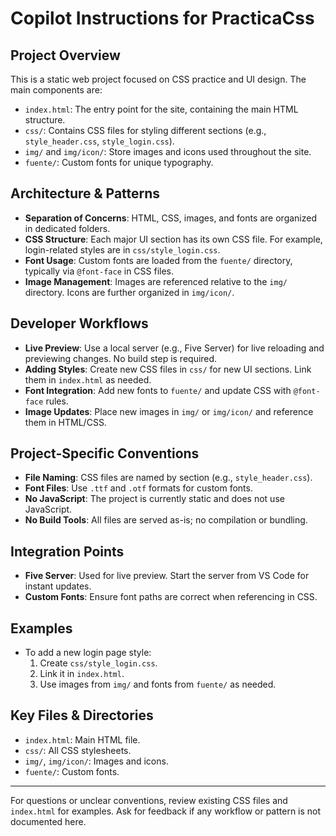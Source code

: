 # Copilot Instructions for PracticaCss

## Project Overview
This is a static web project focused on CSS practice and UI design. The main components are:
- `index.html`: The entry point for the site, containing the main HTML structure.
- `css/`: Contains CSS files for styling different sections (e.g., `style_header.css`, `style_login.css`).
- `img/` and `img/icon/`: Store images and icons used throughout the site.
- `fuente/`: Custom fonts for unique typography.

## Architecture & Patterns
- **Separation of Concerns**: HTML, CSS, images, and fonts are organized in dedicated folders.
- **CSS Structure**: Each major UI section has its own CSS file. For example, login-related styles are in `css/style_login.css`.
- **Font Usage**: Custom fonts are loaded from the `fuente/` directory, typically via `@font-face` in CSS files.
- **Image Management**: Images are referenced relative to the `img/` directory. Icons are further organized in `img/icon/`.

## Developer Workflows
- **Live Preview**: Use a local server (e.g., Five Server) for live reloading and previewing changes. No build step is required.
- **Adding Styles**: Create new CSS files in `css/` for new UI sections. Link them in `index.html` as needed.
- **Font Integration**: Add new fonts to `fuente/` and update CSS with `@font-face` rules.
- **Image Updates**: Place new images in `img/` or `img/icon/` and reference them in HTML/CSS.

## Project-Specific Conventions
- **File Naming**: CSS files are named by section (e.g., `style_header.css`).
- **Font Files**: Use `.ttf` and `.otf` formats for custom fonts.
- **No JavaScript**: The project is currently static and does not use JavaScript.
- **No Build Tools**: All files are served as-is; no compilation or bundling.

## Integration Points
- **Five Server**: Used for live preview. Start the server from VS Code for instant updates.
- **Custom Fonts**: Ensure font paths are correct when referencing in CSS.

## Examples
- To add a new login page style:
  1. Create `css/style_login.css`.
  2. Link it in `index.html`.
  3. Use images from `img/` and fonts from `fuente/` as needed.

## Key Files & Directories
- `index.html`: Main HTML file.
- `css/`: All CSS stylesheets.
- `img/`, `img/icon/`: Images and icons.
- `fuente/`: Custom fonts.

---
For questions or unclear conventions, review existing CSS files and `index.html` for examples. Ask for feedback if any workflow or pattern is not documented here.